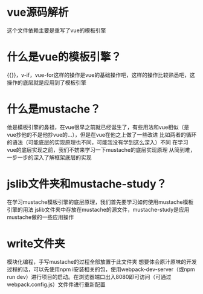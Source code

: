 # vue源码解析
这个文件依赖主要是重写了vue的模板引擎
# 什么是vue的模板引擎？
{{}}，v-if，vue-for这样的操作是vue的基础操作吧，这样的操作比较熟悉吧，这操作的底层就是应用到了模板引擎
# 什么是mustache？
他是模板引擎的鼻祖，在vue很早之前就已经诞生了，有些用法和vue相似（是vue抄他的不是他抄vue的...），但是在vue在他之上做了一些改进
比如两者的循环的语法（可能底层的实现原理也不同，可能我没有学到这么深入）不同
在学习vue的底层实现之前，我们不妨来学习一下mustache的底层实现原理
从简到难，一步一步的深入了解框架底层的实现
# jslib文件夹和mustache-study？
在学习mustache模板引擎的底层原理，我们首先要学习如何使用mustache模板引擎的用法
jslib文件夹中存放在mustache的源文件，mustache-study是应用mustache做的一些应用操作
# write文件夹
模块化编程，手写mustache的过程全部放置于此文件夹
想要体会原汁原味的开发过程的话，可以先使用npm i安装相关的包，使用webpack-dev-server（或npm run dev）进行项目的启动。在浏览器端口出入8080即可访问（可通过webpack.config.js）文件件进行重新配置
